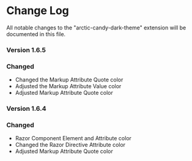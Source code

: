 # Change Log

All notable changes to the "arctic-candy-dark-theme" extension will be documented in this file.


### Version 1.6.5

### Changed

- Changed the Markup Attribute Quote color
- Adjusted the Markup Attribute Value color
- Adjusted Markup Attribute Quote color

### Version 1.6.4

### Changed

- Razor Component Element and Attribute color
- Changed the Razor Directive Attribute color
- Adjusted Markup Attribute Quote color
